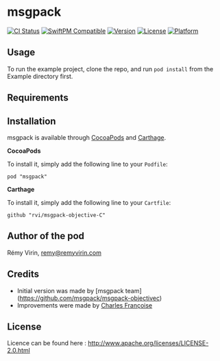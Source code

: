 # msgpack

[![CI Status](https://travis-ci.org/rvi/msgpack-objective-C.svg?style=flat)](https://travis-ci.org/rvirin/msgpack-objective-C)
[![SwiftPM Compatible](https://img.shields.io/badge/SwiftPM-Compatible-brightgreen.svg)](https://swift.org/package-manager)
[![Version](https://img.shields.io/cocoapods/v/msgpack.svg?style=flat)](http://cocoadocs.org/docsets/msgpack)
[![License](https://img.shields.io/cocoapods/l/msgpack.svg?style=flat)](http://cocoadocs.org/docsets/msgpack)
[![Platform](https://img.shields.io/cocoapods/p/msgpack.svg?style=flat)](http://cocoadocs.org/docsets/msgpack)

## Usage

To run the example project, clone the repo, and run `pod install` from the Example directory first.

## Requirements

## Installation

msgpack is available through [CocoaPods](http://cocoapods.org) and [Carthage](https://github.com/Carthage/Carthage).

**CocoaPods**

To install it, simply add the following line to your `Podfile`:

    pod "msgpack"

**Carthage**

To install it, simply add the following line to your `Cartfile`:

    github "rvi/msgpack-objective-C"


## Author of the pod

Rémy Virin, remy@remyvirin.com

## Credits

* Initial version was made by [msgpack team] (https://github.com/msgpack/msgpack-objectivec)
* Improvements were made by [Charles Françoise](https://github.com/loderunner/msgpack-objectivec)

## License

Licence can be found here : http://www.apache.org/licenses/LICENSE-2.0.html

